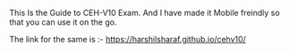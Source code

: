 This Is the Guide to CEH-V10 Exam.
And I have made it Mobile freindly so that you can use it on the go.

The link for the same is :- https://harshilsharaf.github.io/cehv10/
